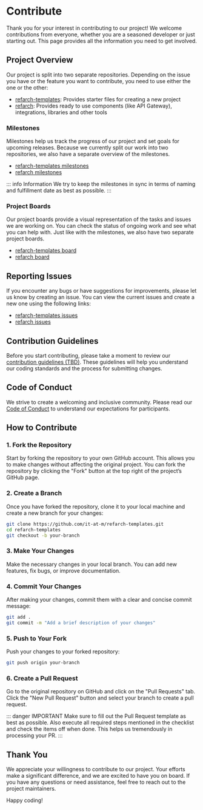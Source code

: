 # Contribute

<!-- Links -->

[repo-link]: https://github.com/it-at-m/refarch-templates
[milestone-link]: https://github.com/it-at-m/refarch-templates/milestones
[board-link]: https://github.com/orgs/it-at-m/projects/16
[issues-link]: https://github.com/it-at-m/refarch-templates/issues
[contribution-guideline-link]: https://github.com/it-at-m/refarch-templates
[code-of-conduct-link]: https://github.com/it-at-m/refarch-templates/blob/main/.github/CODE_OF_CONDUCT.md

Thank you for your interest in contributing to our project! We welcome contributions from everyone, whether you are a seasoned developer or just starting out. This page provides all the information you need to get involved.

## Project Overview

Our project is split into two separate repositories. Depending on the issue you have or the feature you want to contribute, you need to use either the one or the other:

- [refarch-templates][repo-link]: Provides starter files for creating a new project
- [refarch](https://github.com/it-at-m/refarch): Provides ready to use components (like API Gateway), integrations, libraries and other tools

### Milestones

Milestones help us track the progress of our project and set goals for upcoming releases. Because we currently split our work into two repositories, we also have a separate overview of the milestones.

- [refarch-templates milestones][milestone-link]
- [refarch milestones](https://github.com/it-at-m/refarch/milestones)

::: info Information
We try to keep the milestones in sync in terms of naming and fulfillment date as best as possible.
:::

### Project Boards

Our project boards provide a visual representation of the tasks and issues we are working on. You can check the status of ongoing work and see what you can help with.
Just like with the milestones, we also have two separate project boards.

- [refarch-templates board][board-link]
- [refarch board](https://github.com/orgs/it-at-m/projects/17)

## Reporting Issues

If you encounter any bugs or have suggestions for improvements, please let us know by creating an issue. You can view the current issues and create a new one using the following links:

- [refarch-templates issues][issues-link]
- [refarch issues](https://github.com/it-at-m/refarch/issues)

## Contribution Guidelines

Before you start contributing, please take a moment to review our [contribution guidelines (TBD)][contribution-guideline-link]. These guidelines will help you understand our coding standards and the process for submitting changes.

## Code of Conduct

We strive to create a welcoming and inclusive community. Please read our [Code of Conduct][code-of-conduct-link] to understand our expectations for participants.

## How to Contribute

### 1. Fork the Repository

Start by forking the repository to your own GitHub account. This allows you to make changes without affecting the original project. You can fork the repository by clicking the "Fork" button at the top right of the project’s GitHub page.

### 2. Create a Branch

Once you have forked the repository, clone it to your local machine and create a new branch for your changes:

```bash
git clone https://github.com/it-at-m/refarch-templates.git
cd refarch-templates
git checkout -b your-branch
```

### 3. Make Your Changes

Make the necessary changes in your local branch. You can add new features, fix bugs, or improve documentation.

### 4. Commit Your Changes

After making your changes, commit them with a clear and concise commit message:

```bash
git add .
git commit -m "Add a brief description of your changes"
```

### 5. Push to Your Fork

Push your changes to your forked repository:

```bash
git push origin your-branch
```

### 6. Create a Pull Request

Go to the original repository on GitHub and click on the "Pull Requests" tab. Click the "New Pull Request" button and select your branch to create a pull request.

::: danger IMPORTANT
Make sure to fill out the Pull Request template as best as possible.
Also execute all required steps mentioned in the checklist and check the items off when done.
This helps us tremendously in processing your PR.
:::

## Thank You

We appreciate your willingness to contribute to our project. Your efforts make a significant difference, and we are excited to have you on board. If you have any questions or need assistance, feel free to reach out to the project maintainers.

Happy coding!
